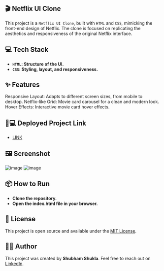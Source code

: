 ## 🎬 Netflix UI Clone
This project is a `Netflix UI Clone`, built with `HTML` and `CSS`, mimicking the front-end design of Netflix. The clone is focused on replicating the aesthetics and responsiveness of the original Netflix interface.

## 💻 Tech Stack
- **`HTML`: Structure of the UI.**
- **`CSS`: Styling, layout, and responsiveness.**

## ✨ Features
Responsive Layout: Adapts to different screen sizes, from mobile to desktop.
Netflix-like Grid: Movie card carousel for a clean and modern look.
Hover Effects: Interactive movie card hover effects.

##  🐙💻 Deployed Project Link
- [LINK](https://theonlynetflicclone.netlify.app/)


## 🖼️ Screenshot
![image](https://github.com/user-attachments/assets/7d171071-df24-41f0-8e77-c919d40c9aea)
![image](https://github.com/user-attachments/assets/5db8cf91-7feb-48f3-b6d1-f5462388b2ba)


## 📦 How to Run
- **Clone the repository.**
- **Open the index.html file in your browser.**

## 📝 License
This project is open source and available under the [MIT License](LICENSE).


## 👨‍💻 Author
This project was created by **Shubham Shukla**. Feel free to reach out on [LinkedIn](https://www.linkedin.com/in/shubham-shukla-62095032a/).
